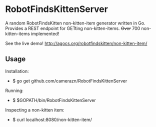 RobotFindsKittenServer
======================

A random RobotFindsKitten non-kitten-item generator written in Go. Provides a REST endpoint for GETting non-kitten-items. ~~Over~~ 700 non-kitten-items implemented!

See the live demo! http://agocs.org/robotfindskitten/non-kitten-item/

Usage
-----

Installation:

- $ go get github.com/camerazn/RobotFindsKittenServer

Running:

- $ $GOPATH/bin/RobotFindsKittenServer

Inspecting a non-kitten item:

- $ curl localhost:8080/non-kitten-item/
